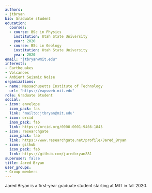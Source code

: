 ```yaml
---
authors:
- jtbryan
bio: Graduate student
education:
  courses:
  - course: BSc in Physics
    institution: Utah State University
    year: 2020
  - course: BSc in Geology
    institution: Utah State University
    year: 2020
email: "jtbryan@mit.edu"
interests:
- Earthquakes
- Volcanoes
- Ambient Seismic Noise
organizations:
- name: Massachusetts Institute of Technology
  url: "https://eapsweb.mit.edu"
role: Graduate Student
social:
- icon: envelope
  icon_pack: fas
  link: 'mailto:jtbryan@mit.edu'
- icon: orcid
  inon_pack: fab
  link: https://orcid.org/0000-0001-9466-1843
- icon: researchgate
  icon_pack: fab
  link: https://www.researchgate.net/profile/Jared_Bryan
- icon: github
  icon_pack: fab
  link: https://github.com/jaredbryan881
superuser: false
title: Jared Bryan
user_groups:
- Group members
---
```


Jared Bryan is a first-year graduate student starting at MIT in fall 2020.
